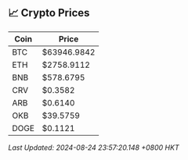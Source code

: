 ## 📈 Crypto Prices

| Coin | Price |
| ---- | ----- |
| BTC | $63946.9842 |
| ETH | $2758.9112 |
| BNB | $578.6795 |
| CRV | $0.3582 |
| ARB | $0.6140 |
| OKB | $39.5759 |
| DOGE | $0.1121 |

_Last Updated: 2024-08-24 23:57:20.148 +0800 HKT_
